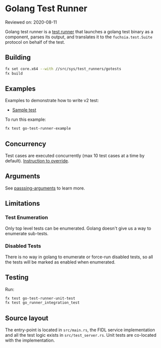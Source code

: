 # Golang Test Runner

Reviewed on: 2020-08-11

Golang test runner is a [test runner][test-runner] that launches a golang test
binary as a component, parses its output, and translates it to the
`fuchsia.test.Suite` protocol on behalf of the test.

## Building

```bash
fx set core.x64 --with //src/sys/test_runners/gotests
fx build
```

## Examples

Examples to demonstrate how to write v2 test:

- [Sample test](test_data/sample_go_test/meta/sample_go_test.cml)

To run this example:

```bash
fx test go-test-runner-example
```

## Concurrency

Test cases are executed concurrently (max 10 test cases at a time by default).
[Instruction to override][override-parallel].

## Arguments

See [passsing-arguments](passing-arguments) to learn more.

## Limitations

### Test Enumeration

Only top level tests can be enumerated. Golang doesn't give us a way to
enumerate sub-tests.

### Disabled Tests

There is no way in golang to enumerate or force-run disabled tests, so all the
tests will be marked as enabled when enumerated.

## Testing

Run:

```bash
fx test go-test-runner-unit-test
fx test go_runner_integration_test
```

## Source layout

The entry-point is located in `src/main.rs`, the FIDL service implementation and
all the test logic exists in `src/test_server.rs`. Unit tests are co-located
with the implementation.

[test-runner]: ../README.md
[override-parallel]: /docs/concepts/testing/v2/test_component.md#running_test_cases_in_parallel
[passing-arguments]: /docs/concepts/testing/v2/test_runner_framework.md#passing_arguments
